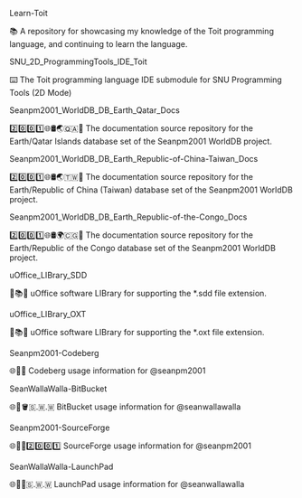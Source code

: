 
Learn-Toit

📚️ A repository for showcasing my knowledge of the Toit programming language, and continuing to learn the language. 

SNU_2D_ProgrammingTools_IDE_Toit

⌨️ The Toit programming language IDE submodule for SNU Programming Tools (2D Mode)

Seanpm2001_WorldDB_DB_Earth_Qatar_Docs

2️⃣️0️⃣️0️⃣️1️⃣️🌐️🛢️🌏️🇶🇦️📖️ The documentation source repository for the Earth/Qatar Islands database set of the Seanpm2001 WorldDB project. 

Seanpm2001_WorldDB_DB_Earth_Republic-of-China-Taiwan_Docs

2️⃣️0️⃣️0️⃣️1️⃣️🌐️🛢️🌏️🇹🇼️📖️ The documentation source repository for the Earth/Republic of China (Taiwan) database set of the Seanpm2001 WorldDB project. 

Seanpm2001_WorldDB_DB_Earth_Republic-of-the-Congo_Docs

2️⃣️0️⃣️0️⃣️1️⃣️🌐️🛢️🌍️🇨🇬️📖️ The documentation source repository for the Earth/Republic of the Congo database set of the Seanpm2001 WorldDB project. 

uOffice_LIBrary_SDD

📙️📚️💾️ uOffice software LIBrary for supporting the *.sdd file extension.

uOffice_LIBrary_OXT

📙️📚️💾️ uOffice software LIBrary for supporting the *.oxt file extension.

Seanpm2001-Codeberg

🌐️💾️🧊️ Codeberg usage information for @seanpm2001 

SeanWallaWalla-BitBucket

🌐️💾️🪣️🇸.🇼.🇼 BitBucket usage information for @seanwallawalla 

Seanpm2001-SourceForge

🌐️💾️🔨️2️⃣️0️⃣️0️⃣️1️⃣️ SourceForge usage information for @seanpm2001 

SeanWallaWalla-LaunchPad

🌐️💾️🚀️🇸.🇼.🇼 LaunchPad usage information for @seanwallawalla 

